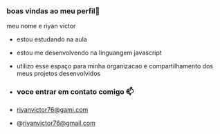 ### boas vindas ao meu perfil💙

meu nome e riyan victor

- estou estudando na aula 
- estou me desenvolvendo na linguangem javascript
- utilizo esse espaço para minha organizacao e compartilhamento dos meus projetos desenvolvidos

- ### voce entrar em contato comigo 📫
- riyanvictor76@gami.com
- @riyanvictor76@gmail.com
